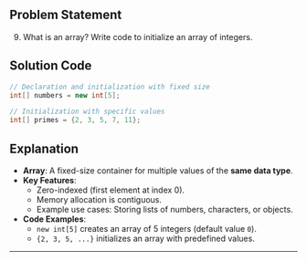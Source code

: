 ## Problem Statement  
9. What is an array? Write code to initialize an array of integers.  

## Solution Code  
```java  
// Declaration and initialization with fixed size  
int[] numbers = new int[5];  

// Initialization with specific values  
int[] primes = {2, 3, 5, 7, 11};  
```  

## Explanation  
- **Array**: A fixed-size container for multiple values of the **same data type**.  
- **Key Features**:  
  - Zero-indexed (first element at index 0).  
  - Memory allocation is contiguous.  
  - Example use cases: Storing lists of numbers, characters, or objects.  
- **Code Examples**:  
  - `new int[5]` creates an array of 5 integers (default value `0`).  
  - `{2, 3, 5, ...}` initializes an array with predefined values.  

---